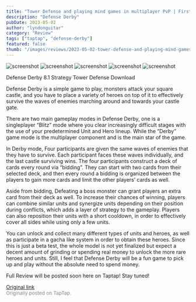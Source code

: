 ```yaml
---
title: "Tower Defense and playing mind games in multiplayer PvP | First Impressions - Defense Derby"
description: "Defense Derby"
pubDate: 2023-05-02
author: "lyndonguitar"
category: "Review"
tags: ["taptap", "defense-derby"]
featured: false
thumb: "/images/reviews/2023-05-02-tower-defense-and-playing-mind-games-in-multiplayer-pvp--first-impressions---defense-derb-0.avif"
---
```


<div class="gallery">
  <img src="/images/reviews/2023-05-02-tower-defense-and-playing-mind-games-in-multiplayer-pvp--first-impressions---defense-derb-0.avif" alt="screenshot" />
  <img src="/images/reviews/2023-05-02-tower-defense-and-playing-mind-games-in-multiplayer-pvp--first-impressions---defense-derb-1.avif" alt="screenshot" />
  <img src="/images/reviews/2023-05-02-tower-defense-and-playing-mind-games-in-multiplayer-pvp--first-impressions---defense-derb-2.avif" alt="screenshot" />
  <img src="/images/reviews/2023-05-02-tower-defense-and-playing-mind-games-in-multiplayer-pvp--first-impressions---defense-derb-3.avif" alt="screenshot" />
  <img src="/images/reviews/2023-05-02-tower-defense-and-playing-mind-games-in-multiplayer-pvp--first-impressions---defense-derb-4.avif" alt="screenshot" />
</div>

Defense Derby
8.1
Strategy
Tower Defense
Download

Defense Derby is a simple game to play, monsters attack your square castle, and you have to place a variety of heroes on top of it to effectively survive the waves of enemies marching around and towards your castle gate.

There are two main gameplay modes in Defense Derby, one is a singleplayer “Blitz” mode where you clear increasingly difficult stages with the use of your predetermined Unit and Hero lineup. While the “Derby” game mode is the multiplayer component and is the main star of the game.

In Derby mode, Four participants are given the same waves of enemies that they have to survive. Each participant faces these waves individually, and the last castle surviving wins. The four participants construct a deck of cards every round via “bidding”. They can start with two cards from their selected deck, and then every round a bidding is organized between the players to gain more cards and limit the other players’ cards as well.

Aside from bidding, Defeating a boss monster can grant players an extra card from their deck as well. To increase their chances of winning, players can combine similar units and synergize units depending on their position during conflicts, which adds a layer of strategy to the gameplay. Players can also reposition their units with a short cooldown, in order to effectively cover all sides while using only a few units.

You can unlock and collect many different types of units and heroes, as well as participate in a gacha like system in order to obtain these heroes. Since this is just a beta test, the whole model is not yet finalized but expect a decent amount of grinding or spending real money to unlock the more rare heroes and units. Still, I feel that Defense Derby will be a fun game to pick up and play without the absolute need to spend money.

Full Review will be posted soon here on Taptap! Stay tuned!

[Original link](https://www.taptap.io/post/5307399)<br><span style="font-size: 0.95em; color: #888;">Originally posted on TapTap.</span>
